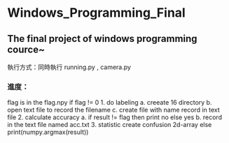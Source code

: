 # Windows_Programming_Final
## The final project of windows programming cource~

執行方式：同時執行 running.py , camera.py




### 進度：
flag is in the flag.npy
	if flag != 0
		1. do labeling
			a. creeate 16 directory
			b. open text file to record the filename
			c. create file with name record in text file
		2. calculate accuracy
			a. if result != flag then print no else yes
			b. record in the text file named acc.txt
		3. statistic
			create confusion 2d-array 
	else 
		print(numpy.argmax(result))
